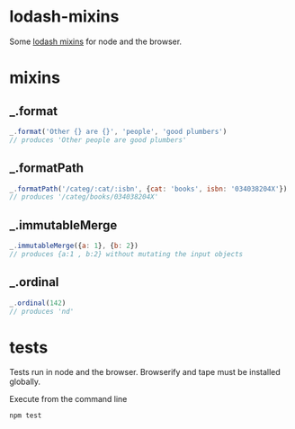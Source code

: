 # lodash-mixins

Some [lodash mixins](http://lodash.com/docs#mixin) for node and the browser.

# mixins

## _.format
```javascript
_.format('Other {} are {}', 'people', 'good plumbers')
// produces 'Other people are good plumbers'
```

## _.formatPath
```javascript
_.formatPath('/categ/:cat/:isbn', {cat: 'books', isbn: '034038204X'})
// produces '/categ/books/034038204X'
```

## _.immutableMerge
```javascript
_.immutableMerge({a: 1}, {b: 2})
// produces {a:1 , b:2} without mutating the input objects
```

## _.ordinal
```javascript
_.ordinal(142)
// produces 'nd'
```

# tests

Tests run in node and the browser. Browserify and tape must be installed globally.

Execute from the command line

```bash
npm test
```

